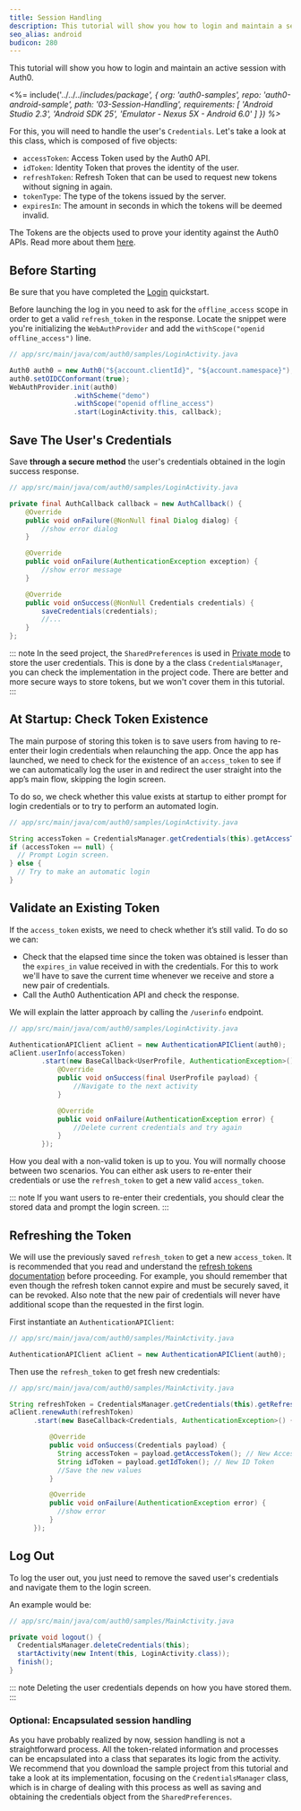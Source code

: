 ```yaml
---
title: Session Handling
description: This tutorial will show you how to login and maintain a session’s connectivity.
seo_alias: android
budicon: 280
---
```


This tutorial will show you how to login and maintain an active session with Auth0.

<%= include('../../../_includes/_package', {
  org: 'auth0-samples',
  repo: 'auth0-android-sample',
  path: '03-Session-Handling',
  requirements: [
    'Android Studio 2.3',
    'Android SDK 25',
    'Emulator - Nexus 5X - Android 6.0'
  ]
}) %>__

For this, you will need to handle the user's `Credentials`. Let's take a look at this class, which is composed of five objects:

* `accessToken`: Access Token used by the Auth0 API.
* `idToken`: Identity Token that proves the identity of the user.
* `refreshToken`: Refresh Token that can be used to request new tokens without signing in again.
* `tokenType`: The type of the tokens issued by the server.
* `expiresIn`: The amount in seconds in which the tokens will be deemed invalid.

The Tokens are the objects used to prove your identity against the Auth0 APIs. Read more about them [here](https://auth0.com/docs/tokens).


## Before Starting

Be sure that you have completed the [Login](/quickstart/native/android/00-login) quickstart.

Before launching the log in you need to ask for the `offline_access` scope in order to get a valid `refresh_token` in the response. Locate the snippet were you're initializing the `WebAuthProvider` and add the `withScope("openid offline_access")` line.

```java
// app/src/main/java/com/auth0/samples/LoginActivity.java

Auth0 auth0 = new Auth0("${account.clientId}", "${account.namespace}");
auth0.setOIDCConformant(true);
WebAuthProvider.init(auth0)
                .withScheme("demo")
                .withScope("openid offline_access")
                .start(LoginActivity.this, callback);
```

## Save The User's Credentials

Save **through a secure method** the user's credentials obtained in the login success response.

```java
// app/src/main/java/com/auth0/samples/LoginActivity.java

private final AuthCallback callback = new AuthCallback() {
    @Override
    public void onFailure(@NonNull final Dialog dialog) {
        //show error dialog
    }

    @Override
    public void onFailure(AuthenticationException exception) {
        //show error message
    }

    @Override
    public void onSuccess(@NonNull Credentials credentials) {
        saveCredentials(credentials);
        //...
    }
};
```

::: note
In the seed project, the `SharedPreferences` is used in [Private mode](https://developer.android.com/reference/android/content/Context.html#MODE_PRIVATE) to store the user credentials. This is done by a the class `CredentialsManager`, you can check the implementation in the project code. There are better and more secure ways to store tokens, but we won't cover them in this tutorial.
:::

## At Startup: Check Token Existence

The main purpose of storing this token is to save users from having to re-enter their login credentials when relaunching the app. Once the app has launched, we need to check for the existence of an `access_token` to see if we can automatically log the user in and redirect the user straight into the app’s main flow, skipping the login screen.

To do so, we check whether this value exists at startup to either prompt for login credentials or to try to perform an automated login.

```java
// app/src/main/java/com/auth0/samples/LoginActivity.java

String accessToken = CredentialsManager.getCredentials(this).getAccessToken();
if (accessToken == null) {
  // Prompt Login screen.
} else {
  // Try to make an automatic login
}
```

## Validate an Existing Token

If the `access_token` exists, we need to check whether it’s still valid. To do so we can:
* Check that the elapsed time since the token was obtained is lesser than the `expires_in` value received in with the credentials. For this to work we'll have to save the current time whenever we receive and store a new pair of credentials.
* Call the Auth0 Authentication API and check the response.

We will explain the latter approach by calling the `/userinfo` endpoint.


```java
// app/src/main/java/com/auth0/samples/LoginActivity.java

AuthenticationAPIClient aClient = new AuthenticationAPIClient(auth0);
aClient.userInfo(accessToken)
        .start(new BaseCallback<UserProfile, AuthenticationException>() {
            @Override
            public void onSuccess(final UserProfile payload) {
                //Navigate to the next activity
            }

            @Override
            public void onFailure(AuthenticationException error) {
                //Delete current credentials and try again
            }
        });
```

How you deal with a non-valid token is up to you. You will normally choose between two scenarios. You can either ask users to re-enter their credentials or use the `refresh_token` to get a new valid `access_token`.

::: note
If you want users to re-enter their credentials, you should clear the stored data and prompt the login screen.
:::

## Refreshing the Token

We will use the previously saved `refresh_token` to get a new `access_token`. It is recommended that you read and understand the [refresh tokens documentation](/refresh-token) before proceeding. For example, you should remember that even though the refresh token cannot expire and must be securely saved, it can be revoked. Also note that the new pair of credentials will never have additional scope than the requested in the first login.


First instantiate an `AuthenticationAPIClient`:

```java
// app/src/main/java/com/auth0/samples/MainActivity.java

AuthenticationAPIClient aClient = new AuthenticationAPIClient(auth0);
```

Then use the `refresh_token` to get fresh new credentials:

```java
// app/src/main/java/com/auth0/samples/MainActivity.java

String refreshToken = CredentialsManager.getCredentials(this).getRefreshToken();
aClient.renewAuth(refreshToken)
      .start(new BaseCallback<Credentials, AuthenticationException>() {

          @Override
          public void onSuccess(Credentials payload) {
            String accessToken = payload.getAccessToken(); // New Access Token
            String idToken = payload.getIdToken(); // New ID Token
            //Save the new values
          }

          @Override
          public void onFailure(AuthenticationException error) {
            //show error
          }
      });
```


## Log Out

To log the user out, you just need to remove the saved user's credentials and navigate them to the login screen.

An example would be:

```java
// app/src/main/java/com/auth0/samples/MainActivity.java

private void logout() {
  CredentialsManager.deleteCredentials(this);
  startActivity(new Intent(this, LoginActivity.class));
  finish();
}
```

::: note
Deleting the user credentials depends on how you have stored them.
:::

### Optional: Encapsulated session handling

As you have probably realized by now, session handling is not a straightforward process. All the token-related information and processes can be encapsulated into a class that separates its logic from the activity. We recommend that you download the sample project from this tutorial and take a look at its implementation, focusing on the `CredentialsManager` class, which is in charge of dealing with this process as well as saving and obtaining the credentials object from the `SharedPreferences`.
